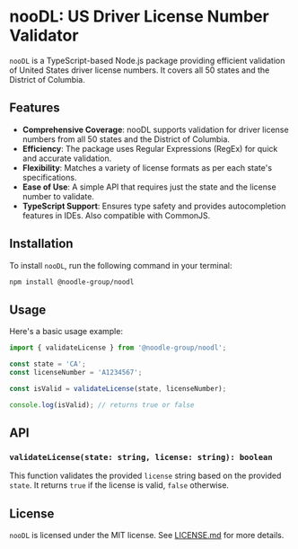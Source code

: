 # nooDL: US Driver License Number Validator

`nooDL` is a TypeScript-based Node.js package providing efficient validation of United States driver license numbers. It covers all 50 states and the District of Columbia.

## Features

- **Comprehensive Coverage**: nooDL supports validation for driver license numbers from all 50 states and the District of Columbia.
- **Efficiency**: The package uses Regular Expressions (RegEx) for quick and accurate validation.
- **Flexibility**: Matches a variety of license formats as per each state's specifications.
- **Ease of Use**: A simple API that requires just the state and the license number to validate.
- **TypeScript Support**: Ensures type safety and provides autocompletion features in IDEs. Also compatible with CommonJS.

## Installation

To install `nooDL`, run the following command in your terminal:

```bash
npm install @noodle-group/noodl
```

## Usage

Here's a basic usage example:

```typescript
import { validateLicense } from '@noodle-group/noodl';

const state = 'CA';
const licenseNumber = 'A1234567';

const isValid = validateLicense(state, licenseNumber);

console.log(isValid); // returns true or false
```

## API

### `validateLicense(state: string, license: string): boolean`

This function validates the provided `license` string based on the provided `state`. It returns `true` if the license is valid, `false` otherwise.

## License

`nooDL` is licensed under the MIT license. See [LICENSE.md](./LICENSE.md) for more details.
